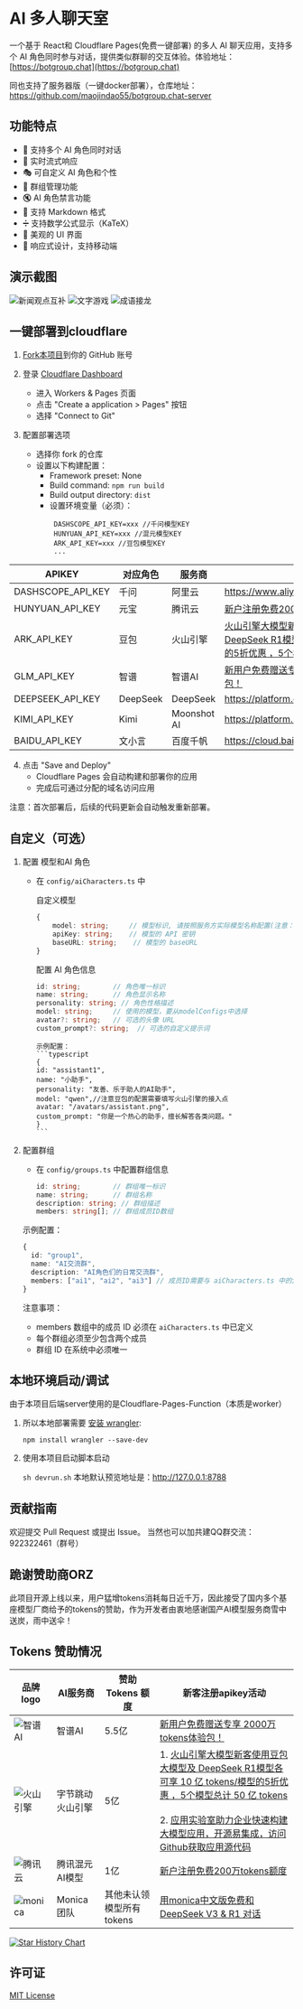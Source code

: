 # AI 多人聊天室

一个基于 React和 Cloudflare Pages(免费一键部署) 的多人 AI 聊天应用，支持多个 AI 角色同时参与对话，提供类似群聊的交互体验。体验地址：[https://botgroup.chat](https://botgroup.chat)

同也支持了服务器版（一键docker部署），仓库地址：https://github.com/maojindao55/botgroup.chat-server

## 功能特点

- 🤖 支持多个 AI 角色同时对话
- 💬 实时流式响应
- 🎭 可自定义 AI 角色和个性
- 👥 群组管理功能
- 🔇 AI 角色禁言功能
- 📝 支持 Markdown 格式
- ➗ 支持数学公式显示（KaTeX）
- 🎨 美观的 UI 界面
- 📱 响应式设计，支持移动端

## 演示截图

![新闻观点互补](https://i.v2ex.co/2Sf2Uc3s.png)
![文字游戏](https://i.v2ex.co/tu4a5mv9.png)
![成语接龙](https://i.v2ex.co/F847yqQR.png)

## 一键部署到cloudflare

1. [Fork本项目](https://github.com/maojindao55/botgroup.chat/fork)到你的 GitHub 账号

2. 登录 [Cloudflare Dashboard](https://dash.cloudflare.com/)
   - 进入  Workers & Pages 页面
   - 点击 "Create a application > Pages" 按钮
   - 选择 "Connect to Git"

3. 配置部署选项
   - 选择你 fork 的仓库
   - 设置以下构建配置：
     - Framework preset: None
     - Build command: `npm run build`
     - Build output directory: `dist`
     - 设置环境变量（必须）：
       ```
        DASHSCOPE_API_KEY=xxx //千问模型KEY
        HUNYUAN_API_KEY=xxx //混元模型KEY
        ARK_API_KEY=xxx //豆包模型KEY
        ...
       ```
APIKEY|对应角色|服务商|申请地址|
|------|-----|-------|------|
|DASHSCOPE_API_KEY|千问|阿里云|https://www.aliyun.com/product/bailian|
|HUNYUAN_API_KEY|元宝|腾讯云|[新户注册免费200万tokens额度](https://cloud.tencent.com/product/hunyuan)|
|ARK_API_KEY|豆包|火山引擎|[火山引擎大模型新客使用豆包大模型及 DeepSeek R1模型各可享 10 亿 tokens/模型的5折优惠 ，5个模型总计 50 亿 tokens](https://console.volcengine.com/ark/region:ark+cn-beijing/openManagement?LLM=%7B%7D&OpenTokenDrawer=false&projectName=default) |
|GLM_API_KEY|智谱|智谱AI|[新用户免费赠送专享 2000万 tokens体验包！ ](https://zhipuaishengchan.datasink.sensorsdata.cn/t/9z)|
|DEEPSEEK_API_KEY|DeepSeek|DeepSeek|https://platform.deepseek.com|
|KIMI_API_KEY|Kimi|Moonshot AI|https://platform.moonshot.cn|
|BAIDU_API_KEY|文小言|百度千帆|https://cloud.baidu.com/campaign/qianfan|

4. 点击 "Save and Deploy"
   - Cloudflare Pages 会自动构建和部署你的应用
   - 完成后可通过分配的域名访问应用

注意：首次部署后，后续的代码更新会自动触发重新部署。


## 自定义（可选）

1. 配置 模型和AI 角色

   - 在 `config/aiCharacters.ts` 中

        自定义模型

        ```typescript
        {
            model: string;     // 模型标识, 请按照服务方实际模型名称配置(注意：豆包的配置需要填写火山引擎接入点)，比如qwen-plus,deepseek-v3,hunyuan-standard
            apiKey: string;    // 模型的 API 密钥
            baseURL: string;    // 模型的 baseURL
        }
        ```
        
        配置 AI 角色信息
        ```typescript
        id: string;        // 角色唯一标识
        name: string;      // 角色显示名称
        personality: string; // 角色性格描述
        model: string;     // 使用的模型，要从modelConfigs中选择
        avatar?: string;   // 可选的头像 URL
        custom_prompt?: string;  // 可选的自定义提示词
        ```
   
         示例配置：
         ```typescript
         {
         id: "assistant1",
         name: "小助手",
         personality: "友善、乐于助人的AI助手",
         model: "qwen",//注意豆包的配置需要填写火山引擎的接入点
         avatar: "/avatars/assistant.png",
         custom_prompt: "你是一个热心的助手，擅长解答各类问题。"
         }
         ```
2. 配置群组
   - 在 `config/groups.ts` 中配置群组信息
        ```typescript
        id: string;        // 群组唯一标识
        name: string;      // 群组名称
        description: string; // 群组描述
        members: string[]; // 群组成员ID数组
        ```
   
   示例配置：
   ```typescript
   {
     id: "group1",
     name: "AI交流群",
     description: "AI角色们的日常交流群",
     members: ["ai1", "ai2", "ai3"] // 成员ID需要与 aiCharacters.ts 中的id对应
   }
   ```

   注意事项：
   - members 数组中的成员 ID 必须在 `aiCharacters.ts` 中已定义
   - 每个群组必须至少包含两个成员
   - 群组 ID 在系统中必须唯一

## 本地环境启动/调试
由于本项目后端server使用的是Cloudflare-Pages-Function（本质是worker）

1. 所以本地部署需要 [安装 wrangler](https://developers.cloudflare.com/workers/wrangler/install-and-update/):

   ``
   npm install wrangler --save-dev
   ``

2. 使用本项目启动脚本启动 

   `sh devrun.sh` 本地默认预览地址是：http://127.0.0.1:8788




## 贡献指南

欢迎提交 Pull Request 或提出 Issue。
当然也可以加共建QQ群交流：922322461（群号）

## 跪谢赞助商ORZ
此项目开源上线以来，用户猛增tokens消耗每日近千万，因此接受了国内多个基座模型厂商给予的tokens的赞助，作为开发者由衷地感谢国产AI模型服务商雪中送炭，雨中送伞！

## Tokens 赞助情况

|品牌logo  | AI服务商 | 赞助Tokens 额度 |新客注册apikey活动|
|---------|----------|------------|-------|
|![智谱AI](https://raw.githubusercontent.com/maojindao55/botgroup.chat/refs/heads/main/public/img/bigmodel.png)| 智谱AI | 5.5亿 | [新用户免费赠送专享 2000万 tokens体验包！ ](https://zhipuaishengchan.datasink.sensorsdata.cn/t/9z)|
|![火山引擎](https://portal.volccdn.com/obj/volcfe/logo/appbar_logo_dark.2.svg)| 字节跳动火山引擎 | 5亿 | 1. [火山引擎大模型新客使用豆包大模型及 DeepSeek R1模型各可享 10 亿 tokens/模型的5折优惠 ，5个模型总计 50 亿 tokens](https://console.volcengine.com/ark/region:ark+cn-beijing/openManagement?LLM=%7B%7D&OpenTokenDrawer=false&projectName=default) <br> <br> 2. [应用实验室助力企业快速构建大模型应用，开源易集成，访问Github获取应用源代码](https://github.com/volcengine/ai-app-lab/tree/main)|
|![腾讯云](https://cloudcache.tencent-cloud.com/qcloud/portal/kit/images/slice/logo.23996906.svg)| 腾讯混元AI模型 | 1亿 |[新户注册免费200万tokens额度](https://cloud.tencent.com/product/hunyuan)|
|![monica](https://files.monica.cn/assets/botgroup/monica.png)| Monica团队 | 其他未认领模型所有tokens |[用monica中文版免费和 DeepSeek V3 & R1 对话](https://monica.cn/)|




[![Star History Chart](https://api.star-history.com/svg?repos=maojindao55/botgroup.chat&type=Date)](https://star-history.com/#maojindao55/botgroup.chat&Date)

## 许可证

[MIT License](LICENSE)
